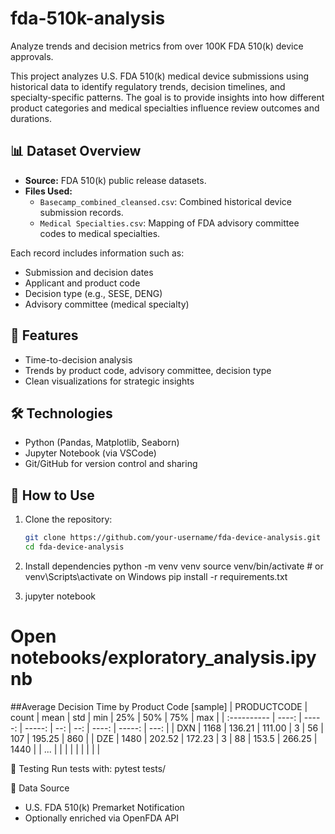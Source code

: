 # fda-510k-analysis
Analyze trends and decision metrics from over 100K FDA 510(k) device approvals.

This project analyzes U.S. FDA 510(k) medical device submissions using historical data to identify regulatory trends, decision timelines, and specialty-specific patterns. The goal is to provide insights into how different product categories and medical specialties influence review outcomes and durations.

## 📊 Dataset Overview

- **Source:** FDA 510(k) public release datasets.
- **Files Used:**
  - `Basecamp_combined_cleansed.csv`: Combined historical device submission records.
  - `Medical Specialties.csv`: Mapping of FDA advisory committee codes to medical specialties.

Each record includes information such as:
- Submission and decision dates
- Applicant and product code
- Decision type (e.g., SESE, DENG)
- Advisory committee (medical specialty)

## 🚀 Features
- Time-to-decision analysis
- Trends by product code, advisory committee, decision type
- Clean visualizations for strategic insights

## 🛠️ Technologies

- Python (Pandas, Matplotlib, Seaborn)
- Jupyter Notebook (via VSCode)
- Git/GitHub for version control and sharing

## 📁 How to Use

1. Clone the repository:
   ```bash
   git clone https://github.com/your-username/fda-device-analysis.git
   cd fda-device-analysis

2. Install dependencies
   python -m venv venv
   source venv/bin/activate   # or venv\Scripts\activate on Windows
   pip install -r requirements.txt

3. jupyter notebook
# Open notebooks/exploratory_analysis.ipynb


##Average Decision Time by Product Code [sample]
| PRODUCTCODE | count |   mean |    std | min | 25% |   50% |    75% |  max |
| :---------- | ----: | -----: | -----: | --: | --: | ----: | -----: | ---: |
| DXN         |  1168 | 136.21 | 111.00 |   3 |  56 |   107 | 195.25 |  860 |
| DZE         |  1480 | 202.52 | 172.23 |   3 |  88 | 153.5 | 266.25 | 1440 |
| ...         |       |        |        |     |     |       |        |      |

🧪 Testing
Run tests with:
pytest tests/

🔗 Data Source
* U.S. FDA 510(k) Premarket Notification
* Optionally enriched via OpenFDA API


